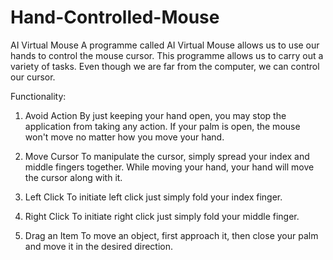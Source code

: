 # Hand-Controlled-Mouse


AI Virtual Mouse
A programme called AI Virtual Mouse allows us to use our hands to control the mouse cursor. This programme allows us to carry out a variety of tasks. Even though we are far from the computer, we can control our cursor.


Functionality:
1.	Avoid Action
By just keeping your hand open, you may stop the application from taking any action. If your palm is open, the mouse won't move no matter how you move your hand.

2.	Move Cursor
To manipulate the cursor, simply spread your index and middle fingers together. While moving your hand, your hand will move the cursor along with it.

3.	Left Click
To initiate left click just simply fold your index finger.

4.	Right Click
To initiate right click just simply fold your middle finger.

5.	Drag an Item
To move an object, first approach it, then close your palm and move it in the desired direction.






